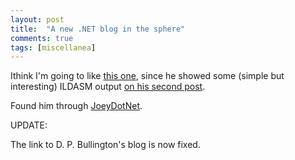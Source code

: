 ```yaml
---
layout: post
title:  "A new .NET blog in the sphere"
comments: true
tags: [miscellanea]
---
```



Ithink I'm going to like [this one](http://blog.softwareishardwork.com/), since he showed some (simple but interesting) ILDASM output [on his second post](http://blog.softwareishardwork.com/2007/10/c-compiler-and-infinite-iterating.html).



Found him through [JoeyDotNet](http://joeydotnet.com/blog/Default.aspx).



UPDATE:

The link to D. P. Bullington's blog is now fixed.

